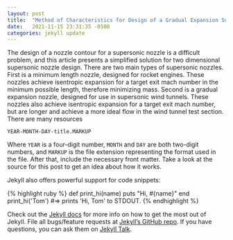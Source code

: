 ```yaml
---
layout: post
title:  "Method of Characteristics for Design of a Gradual Expansion Supersonic Wind Tunnel Nozzle"
date:   2021-11-15 23:31:35 -0500
categories: jekyll update
---
```

The design of a nozzle contour for a supersonic nozzle is a difficult problem, and this article presents a simplified solution for two dimensional supersonic nozzle design. There are two main types of supersonic nozzles.
First is a minimum length nozzle, designed for rocket engines. These nozzles achieve isentropic expansion for a target exit mach number in the minimum possible length, therefore minimizing mass.
Second is a gradual expansion nozzle, designed for use in supersonic wind tunnels. These nozzles also achieve isentropic expansion for a target exit mach number, but are longer and achieve a more ideal flow in the wind tunnel test section. 
There are many resources

`YEAR-MONTH-DAY-title.MARKUP`

Where `YEAR` is a four-digit number, `MONTH` and `DAY` are both two-digit numbers, and `MARKUP` is the file extension representing the format used in the file. After that, include the necessary front matter. Take a look at the source for this post to get an idea about how it works.

Jekyll also offers powerful support for code snippets:

{% highlight ruby %}
def print_hi(name)
  puts "Hi, #{name}"
end
print_hi('Tom')
#=> prints 'Hi, Tom' to STDOUT.
{% endhighlight %}

Check out the [Jekyll docs][jekyll-docs] for more info on how to get the most out of Jekyll. File all bugs/feature requests at [Jekyll’s GitHub repo][jekyll-gh]. If you have questions, you can ask them on [Jekyll Talk][jekyll-talk].

[jekyll-docs]: https://jekyllrb.com/docs/home
[jekyll-gh]:   https://github.com/jekyll/jekyll
[jekyll-talk]: https://talk.jekyllrb.com/
